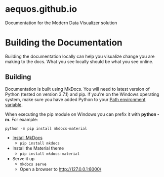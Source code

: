 # aequos.github.io
Documentation for the Modern Data Visualizer solution

# Building the Documentation

Building the documentation locally can help you visualize change you are making to the docs. What you see locally should be what you see online.

## Building
Documentation is built using MkDocs. You will need to latest version of Python (tested on version 3.7.1) and pip. If you're on the Windows operating system, make sure you have added Python to your [Path environment variable](https://docs.python.org/3/using/windows.html).

When executing the pip module on Windows you can prefix it with **python -m**. 
For example: 

`python -m pip install mkdocs-material`

- [Install MkDocs](https://www.mkdocs.org/#installation)
    - `pip install mkdocs`
- Install the Material theme
    - `pip install mkdocs-material`
- Serve it up
    - `mkdocs serve`
    - Open a browser to http://127.0.0.1:8000/
